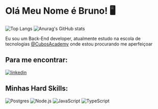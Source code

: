 # Olá Meu Nome é Bruno! 🖥️

![Top Langs](https://github-readme-stats.vercel.app/api/top-langs/?username=Bruno-BarretoP&hide_progress=true)
![Anurag's GitHub stats](https://github-readme-stats.vercel.app/api?username=Bruno-BarretoP&show_icons=true&theme=radical)

Eu sou um Back-End developer, atualmente estudo na escola de tecnologias [@CubosAcademy](https://aulas.cubos.academy) onde estou procurando me aperfeiçoar

## Para me encontrar:
[![linkedin](https://img.shields.io/badge/LinkedIn-0077B5?style=for-the-badge&logo=linkedin&logoColor=white)](https://www.linkedin.com/in/bruno-barreto-22426226a/)

## Minhas Hard Skills:

![Postgres](https://img.shields.io/badge/PostgreSQL-316192?style=for-the-badge&logo=postgresql&logoColor=white)
![Node.js](https://img.shields.io/badge/Node%20js-339933?style=for-the-badge&logo=nodedotjs&logoColor=white)
![JavaScript](https://img.shields.io/badge/JavaScript-323330?style=for-the-badge&logo=javascript&logoColor=F7DF1E)
![TypeScript](https://img.shields.io/badge/TypeScript-007ACC?style=for-the-badge&logo=typescript&logoColor=white)


